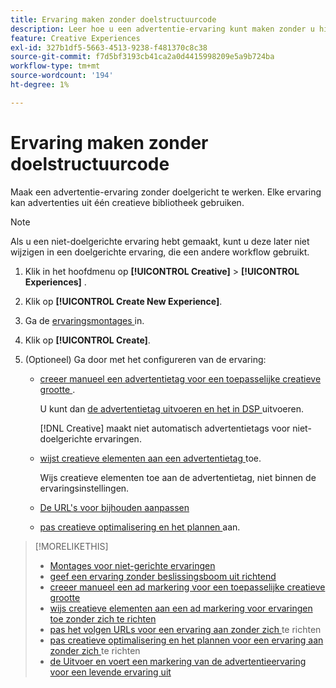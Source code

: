 ```yaml
---
title: Ervaring maken zonder doelstructuurcode
description: Leer hoe u een advertentie-ervaring kunt maken zonder u hiervoor te hoeven inzetten.
feature: Creative Experiences
exl-id: 327b1df5-5663-4513-9238-f481370c8c38
source-git-commit: f7d5bf3193cb41ca2a0d4415998209e5a9b724ba
workflow-type: tm+mt
source-wordcount: '194'
ht-degree: 1%

---
```


# Ervaring maken zonder doelstructuurcode

Maak een advertentie-ervaring zonder doelgericht te werken. Elke ervaring kan advertenties uit één creatieve bibliotheek gebruiken.

>[!NOTE]
>
> Als u een niet-doelgerichte ervaring hebt gemaakt, kunt u deze later niet wijzigen in een doelgerichte ervaring, die een andere workflow gebruikt.

1. Klik in het hoofdmenu op **[!UICONTROL Creative]** > **[!UICONTROL Experiences]** .

1. Klik op **[!UICONTROL Create New Experience]**.

1. Ga de [ ervaringsmontages ](experience-settings-no-targeting.md) in.

1. Klik op **[!UICONTROL Create]**.

1. (Optioneel) Ga door met het configureren van de ervaring:

   * [ creeer manueel een advertentietag voor een toepasselijke creatieve grootte ](experience-tag-create-manually.md).

     U kunt dan [ de advertentietag uitvoeren en het in DSP ](/help/creative/experiences/experience-tag-export.md) uitvoeren.

     [!DNL Creative] maakt niet automatisch advertentietags voor niet-doelgerichte ervaringen.

   * [ wijst creatieve elementen aan een advertentietag ](experience-tag-assign-creatives.md) toe.

     Wijs creatieve elementen toe aan de advertentietag, niet binnen de ervaringsinstellingen.

   * [De URL&#39;s voor bijhouden aanpassen](experience-tracking-urls-no-targeting.md)

   * [ pas creatieve optimalisering en het plannen ](experience-optimization-scheduling-no-targeting.md) aan.

>[!MORELIKETHIS]
>
>* [ Montages voor niet-gerichte ervaringen ](experience-settings-no-targeting.md)
>* [ geef een ervaring zonder beslissingsboom uit richtend ](experience-edit-no-targeting.md)
>* [ creeer manueel een ad markering voor een toepasselijke creatieve grootte ](/help/creative/experiences/experience-tag-create-manually.md)
>* [ wijs creatieve elementen aan een ad markering voor ervaringen toe zonder zich te richten ](experience-tag-assign-creatives.md)
>* [ pas het volgen URLs voor een ervaring aan zonder zich ](/help/creative/experiences/experience-tracking-urls-no-targeting.md) te richten
>* [ pas creatieve optimalisering en het plannen voor een ervaring aan zonder zich ](/help/creative/experiences/experience-optimization-scheduling-no-targeting.md) te richten
>* [ de Uitvoer en voert een markering van de advertentieervaring voor een levende ervaring uit ](/help/creative/experiences/experience-tag-export.md)
